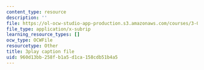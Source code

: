 ```yaml
---
content_type: resource
description: ''
file: https://ol-ocw-studio-app-production.s3.amazonaws.com/courses/3-091-introduction-to-solid-state-chemistry-fall-2018/960d13bb258fb1a5d1ca158cdb51b4a5_SDrn8A4IzrA.srt
file_type: application/x-subrip
learning_resource_types: []
ocw_type: OCWFile
resourcetype: Other
title: 3play caption file
uid: 960d13bb-258f-b1a5-d1ca-158cdb51b4a5
---
```

